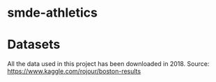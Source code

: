 # smde-athletics

# Datasets
All the data used in this project has been downloaded in 2018. Source:
https://www.kaggle.com/rojour/boston-results
